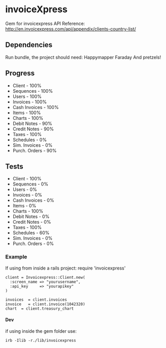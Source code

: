 # invoiceXpress

Gem for invoicexpress API
Reference: http://en.invoicexpress.com/api/appendix/clients-country-list/

## Dependencies

Run bundle, the project should need:
Happymapper
Faraday
And pretzels!

## Progress

* Client        - 100%
* Sequences     - 100%
* Users         - 100%
* Invoices      - 100%
* Cash Invoices - 100%
* Items         - 100%
* Charts        - 100%
* Debit Notes   - 90%
* Credit Notes  - 90%
* Taxes         - 100%
* Schedules     - 0%
* Sim. Invoices - 0%
* Purch. Orders - 90%

## Tests

* Client        - 100%
* Sequences     - 0%
* Users         - 0%
* Invoices      - 0%
* Cash Invoices - 0%
* Items         - 0%
* Charts        - 100%
* Debit Notes   - 0%
* Credit Notes  - 0%
* Taxes         - 100%
* Schedules     - 60%
* Sim. Invoices - 0%
* Purch. Orders - 0%
 
### Example

If using from inside a rails project:
    require 'invoicexpress'
 
    client = Invoicexpress::Client.new(
      :screen_name => "yourusername",
      :api_key     => "yourapikey"
    )

    invoices  = client.invoices
    invoice   = client.invoice(1042320)
    chart  = client.treasury_chart

#### Dev
if using inside the gem folder use:

    irb -Ilib -r./lib/invoicexpress

